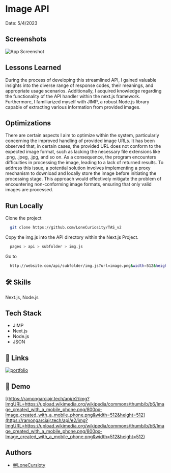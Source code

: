 # Image API
Date: 5/4/2023
## Screenshots

![App Screenshot](http://ramongarciajr.tech/Image%20API.png)


## Lessons Learned

During the process of developing this streamlined API, I gained valuable insights into the diverse range of response codes, their meanings, and appropriate usage scenarios. Additionally, I acquired knowledge regarding the functionality of the API handler within the next.js framework. Furthermore, I familiarized myself with JIMP, a robust Node.js library capable of extracting various information from provided images.


## Optimizations


There are certain aspects I aim to optimize within the system, particularly concerning the improved handling of provided image URLs. It has been observed that, in certain cases, the provided URL does not conform to the expected image format, such as lacking the necessary file extensions like .png, .jpeg, .jpg, and so on. As a consequence, the program encounters difficulties in processing the image, leading to a lack of returned results. To address this issue, a potential solution involves implementing a proxy mechanism to download and locally store the image before initiating the processing stage. This approach would effectively mitigate the problem of encountering non-conforming image formats, ensuring that only valid images are processed.


## Run Locally

Clone the project

```bash
  git clone https://github.com/LoneCuriosity/TAS_v2
```

Copy the img.js into the API directory within the Next.js Project.

```bash
  pages > api > subfolder > img.js
```

Go to

```bash
  http://website.com/api/subfolder/img.js?url=image.png&width=512&height=512
```


## 🛠 Skills
Next.js, Node.js


## Tech Stack

- JIMP
- Next.js
- Node.js
- JSON

## 🔗 Links
[![portfolio](https://img.shields.io/badge/my_portfolio-000?style=for-the-badge&logo=ko-fi&logoColor=white)](https://ramongarciajr.tech/)

## 🔗 Demo
[(https://ramongarciajr.tech/api/e2/img?ImgURL=https://upload.wikimedia.org/wikipedia/commons/thumb/b/b6/Image_created_with_a_mobile_phone.png/800px-Image_created_with_a_mobile_phone.png&width=512&height=512](https://ramongarciajr.tech/api/e2/img?ImgURL=https://upload.wikimedia.org/wikipedia/commons/thumb/b/b6/Image_created_with_a_mobile_phone.png/800px-Image_created_with_a_mobile_phone.png&width=512&height=512)

## Authors

- [@LoneCursioty](https://www.github.com/LoneCursioty)

